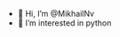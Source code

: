 - 👋 Hi, I’m @MikhailNv
- 👀 I’m interested in python

<!---
MikhailNv/MikhailNv is a ✨ special ✨ repository because its `README.md` (this file) appears on your GitHub profile.
You can click the Preview link to take a look at your changes.
--->
